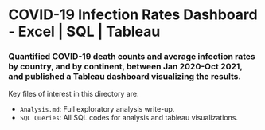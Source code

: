# COVID-19 Infection Rates Dashboard - Excel | SQL | Tableau

### Quantified COVID-19 death counts and average infection rates by country, and by continent, between Jan 2020-Oct 2021, and published a Tableau dashboard visualizing the results.

Key files of interest in this directory are:
* `Analysis.md`: Full exploratory analysis write-up.
* `SQL Queries`: All SQL codes for analysis and tableau visualizations.
